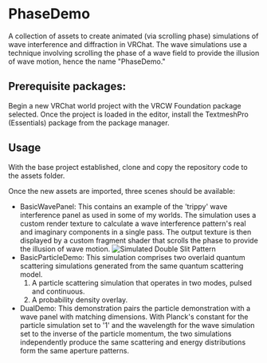 # PhaseDemo
A collection of assets to create animated (via scrolling phase) simulations of wave interference and diffraction in VRChat.
The wave simulations use a technique involving scrolling the phase of a wave field to provide the illusion of wave motion, hence the name "PhaseDemo."

## Prerequisite packages:
Begin a new VRChat world project with the VRCW Foundation package selected. Once the project is loaded in the editor, install the TextmeshPro (Essentials) package from the package manager. 

## Usage
With the base project established, clone and copy the repository code to the assets folder.

Once the new assets are imported, three scenes should be available:

- BasicWavePanel: This contains an example of the 'trippy' wave interference panel as used in some of my worlds. The simulation uses a custom render texture to calculate a wave interference pattern's real and imaginary components in a single pass. The output texture is then displayed by a custom fragment shader that scrolls the phase to provide the illusion of wave motion.
  ![Simulated Double Slit Pattern](https://simulcat.github.io/phasedemo/twinslit.gif)
- BasicParticleDemo: This simulation comprises two overlaid quantum scattering simulations generated from the same quantum scattering model.
  1. A particle scattering simulation that operates in two modes, pulsed and continuous.
  2. A probability density overlay.
- DualDemo: This demonstration pairs the particle demonstration with a wave panel with matching dimensions. With Planck's constant for the particle simulation set to '1' and the wavelength for the wave simulation set to the inverse of the particle momentum, the two simulations independently produce the same scattering and energy distributions form the same aperture patterns.
